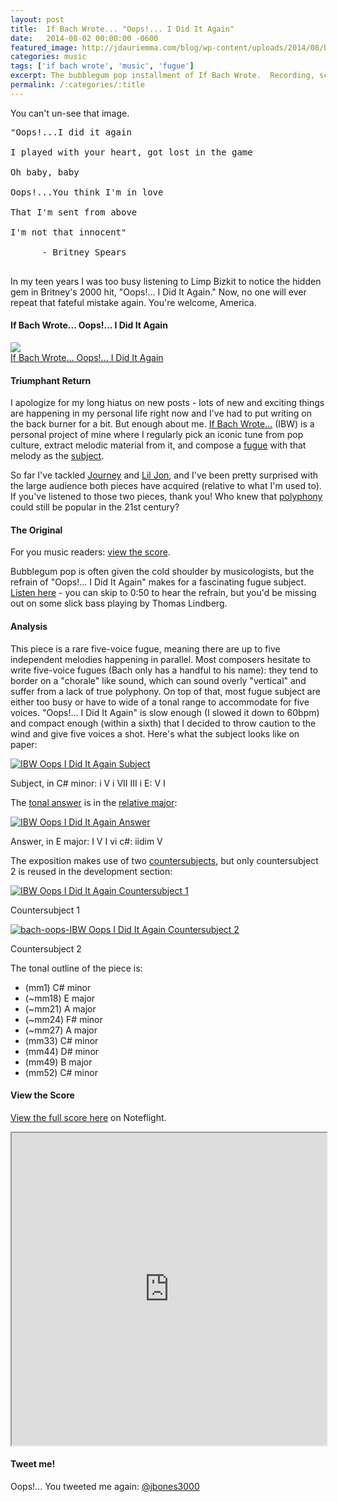 ```yaml
---
layout: post
title:  If Bach Wrote... "Oops!... I Did It Again"
date:   2014-08-02 00:00:00 -0600
featured_image: http://jdauriemma.com/blog/wp-content/uploads/2014/08/bach-britney.jpg
categories: music
tags: ['if bach wrote', 'music', 'fugue']
excerpt: The bubblegum pop installment of If Bach Wrote.  Recording, score and analysis of a fugue based on the vocal melody in Britney Spears's "Oops!... I Did It Again."
permalink: /:categories/:title
---
```


<p>You can't un-see that image.</p>
<pre>"Oops!...I did it again<br><br>I played with your heart, got lost in the game<br><br>Oh baby, baby<br><br>Oops!...You think I'm in love<br><br>That I'm sent from above<br><br>I'm not that innocent"<br><br>      - Britney Spears<br><br></pre>
<p>In my teen years I was too busy listening to Limp Bizkit to notice the hidden gem in Britney's 2000 hit, "Oops!... I Did It Again." Now, no one will ever repeat that fateful mistake again. You're welcome, America.
</p><h4>If Bach Wrote... Oops!... I Did It Again</h4>
<p><a href="http://jdauriemma.com/audio/mp3/002IfBachWroteOopsIDidItAgain.mp3"><img src="http://cdn.flaticon.com/png/256/375.png"><br>If Bach Wrote... Oops!... I Did It Again</a></p>
<h4>Triumphant Return</h4>
<p>I apologize for my long hiatus on new posts - lots of new and exciting things are happening in my personal life right now and I've had to put writing on the back burner for a bit. But enough about me. <a href="http://jdauriemma.com/blog/tag/if-bach-wrote/">If Bach Wrote...</a> (IBW) is a personal project of mine where I regularly pick an iconic tune from pop culture, extract melodic material from it, and compose a <a href="http://en.wikipedia.org/wiki/Fugue">fugue</a> with that melody as the <a href="http://jan.ucc.nau.edu/tas3/fugueanatomy.html">subject</a>.</p><p>So far I've tackled <a href="http://jdauriemma.com/blog/if-bach-wrote-dont-stop-believin">Journey</a> and <a href="http://jdauriemma.com/blog/if-bach-wrote-turn-down-for-what/">Lil Jon</a>, and I've been pretty surprised with the large audience both pieces have acquired (relative to what I'm used to). If you've listened to those two pieces, thank you! Who knew that <a href="http://en.wikipedia.org/wiki/Polyphony">polyphony</a> could still be popular in the 21st century?</p>
<h4>The Original</h4>
<p>For you music readers: <a href="#score">view the score</a>.</p>
<p>Bubblegum pop is often given the cold shoulder by musicologists, but the refrain of "Oops!... I Did It Again" makes for a fascinating fugue subject. <a href="http://grooveshark.com/#!/s/Oops+I+Did+It+Again/2M1Qyi?src=5">Listen here</a> - you can skip to 0:50 to hear the refrain, but you'd be missing out on some slick bass playing by Thomas Lindberg. </p>
<h4>Analysis</h4>
<p>This piece is a rare five-voice fugue, meaning there are up to five independent melodies happening in parallel. Most composers hesitate to write five-voice fugues (Bach only has a handful to his name): they tend to border on a "chorale" like sound, which can sound overly "vertical" and suffer from a lack of true polyphony. On top of that, most fugue subject are either too busy or have to wide of a tonal range to accommodate for five voices. "Oops!... I Did It Again" is slow enough (I slowed it down to 60bpm) and compact enough (within a sixth) that I decided to throw caution to the wind and give five voices a shot. Here's what the subject looks like on paper:</p>
<a href="http://jdauriemma.com/blog/wp-content/uploads/2014/08/bach-oops-subject.png"><img alt="IBW Oops I Did It Again Subject" src="http://jdauriemma.com/blog/wp-content/uploads/2014/08/bach-oops-subject.png"></a><p>Subject, in C# minor: i V i VII III i E: V I</p>
<p>The <a href="http://en.wikipedia.org/wiki/Fugue#The_exposition">tonal answer</a> is in the <a href="http://en.wikipedia.org/wiki/Relative_key">relative major</a>:</p>
<a href="http://jdauriemma.com/blog/wp-content/uploads/2014/10/bach-oops-answer.png"><img alt="IBW Oops I Did It Again Answer" src="http://jdauriemma.com/blog/wp-content/uploads/2014/10/bach-oops-answer.png"></a> <p>Answer, in E major: I V I vi c#: iidim V</p>
<p>The exposition makes use of two <a href="http://en.wikipedia.org/wiki/Fugue#The_exposition">countersubjects</a>, but only countersubject 2 is reused in the development section:</p><a href="http://jdauriemma.com/blog/wp-content/uploads/2014/08/bach-oops-cs1.png"><img alt="IBW Oops I Did It Again Countersubject 1" src="http://jdauriemma.com/blog/wp-content/uploads/2014/08/bach-oops-cs1.png"></a>
<p>Countersubject 1</p>
<a href="http://jdauriemma.com/blog/wp-content/uploads/2014/08/bach-oops-cs2.png"><img alt="bach-oops-IBW Oops I Did It Again Countersubject 2" src="http://jdauriemma.com/blog/wp-content/uploads/2014/08/bach-oops-cs2.png"></a>
<p>Countersubject 2</p>
<p>The tonal outline of the piece is:</p>
<ul><li>(mm1) C# minor</li>
<li>(~mm18) E major</li>
<li>(~mm21) A major</li>
<li>(~mm24) F# minor</li>
<li>(~mm27) A major</li>
<li>(mm33) C# minor</li>
<li>(mm44) D# minor</li>
<li>(mm49) B major</li>
<li>(mm52) C# minor</li>
</ul><div id="score"><h4>View the Score</h4>
<p><a href="http://www.noteflight.com/scores/view/9cf8626d7922a021768e972251f9d4edc61a6975">View the full score here</a> on Noteflight.</p><iframe src="http://www.noteflight.com/embed/9cf8626d7922a021768e972251f9d4edc61a6975?scale=1" style="height:500px; width:100%"></iframe>
</div>
<h4>Tweet me!</h4>
<p>Oops!... You tweeted me again: <a href="https://twitter.com/jbones3000">@jbones3000</a></p></p>
